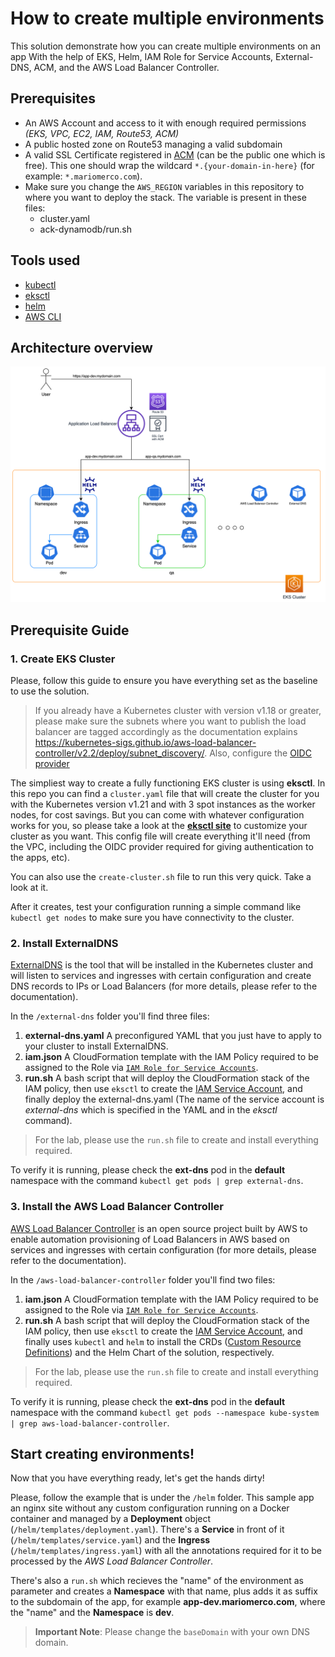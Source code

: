 # How to create multiple environments

This solution demonstrate how you can create multiple environments on an app With the help of EKS, Helm, IAM Role for Service Accounts, External-DNS, ACM, and the AWS Load Balancer Controller.

## Prerequisites
- An AWS Account and access to it with enough required permissions _(EKS, VPC, EC2, IAM, Route53, ACM)_
- A public hosted zone on Route53 managing a valid subdomain
- A valid SSL Certificate registered in [ACM](https://aws.amazon.com/certificate-manager/) (can be the public one which is free). This one should wrap the wildcard `*.{your-domain-in-here}` (for example: `*.mariomerco.com`).
- Make sure you change the `AWS_REGION` variables in this repository to where you want to deploy the stack. The variable is present in these files:
    - cluster.yaml
    - ack-dynamodb/run.sh

## Tools used
- [kubectl](https://kubernetes.io/docs/tasks/tools/)
- [eksctl](https://eksctl.io/)
- [helm](https://helm.sh/)
- [AWS CLI](https://aws.amazon.com/cli/)


## Architecture overview

![architecture](img/diagram.png)

## Prerequisite Guide

### 1. Create EKS Cluster

Please, follow this guide to ensure you have everything set as the baseline to use the solution.

> If you already have a Kubernetes cluster with version v1.18 or greater, please make sure the subnets where you want to publish the load balancer are tagged accordingly as the documentation explains https://kubernetes-sigs.github.io/aws-load-balancer-controller/v2.2/deploy/subnet_discovery/. Also, configure the [OIDC provider](https://docs.aws.amazon.com/eks/latest/userguide/enable-iam-roles-for-service-accounts.html)

The simpliest way to create a fully functioning EKS cluster is using **eksctl**. In this repo you can find a `cluster.yaml` file that will create the cluster for you with the Kubernetes version v1.21 and with 3 spot instances as the worker nodes, for cost savings. But you can come with whatever configuration works for you, so please take a look at the [**eksctl site**](https://eksctl.io) to customize your cluster as you want. This config file will create everything it'll need (from the VPC, including the OIDC provider required for giving authentication to the apps, etc).

You can also use the `create-cluster.sh` file to run this very quick. Take a look at it.

After it creates, test your configuration running a simple command like `kubectl get nodes` to make sure you have connectivity to the cluster.

### 2. Install ExternalDNS

[ExternalDNS](https://github.com/kubernetes-sigs/external-dns) is the tool that will be installed in the Kubernetes cluster and will listen to services and ingresses with certain configuration and create DNS records to IPs or Load Balancers (for more details, please refer to the documentation). 

In the `/external-dns` folder you'll find three files:

1. **external-dns.yaml** A preconfigured YAML that you just have to apply to your cluster to install ExternalDNS.
2. **iam.json** A CloudFormation template with the IAM Policy required to be assigned to the Role via [`IAM Role for Service Accounts`](https://docs.aws.amazon.com/eks/latest/userguide/iam-roles-for-service-accounts.html).
3. **run.sh** A bash script that will deploy the CloudFormation stack of the IAM policy, then use `eksctl` to create the [IAM Service Account](https://eksctl.io/usage/iamserviceaccounts/), and finally deploy the external-dns.yaml (The name of the service account is _external-dns_ which is specified in the YAML and in the _eksctl_ command).

> For the lab, please use the `run.sh` file to create and install everything required.

To verify it is running, please check the **ext-dns** pod in the **default** namespace with the command `kubectl get pods | grep external-dns`.

### 3. Install the AWS Load Balancer Controller

[AWS Load Balancer Controller](https://kubernetes-sigs.github.io/aws-load-balancer-controller/v2.2/) is an open source project built by AWS to enable automation provisioning of Load Balancers in AWS based on services and ingresses with certain configuration (for more details, please refer to the documentation). 

In the `/aws-load-balancer-controller` folder you'll find two files:

1. **iam.json** A CloudFormation template with the IAM Policy required to be assigned to the Role via [`IAM Role for Service Accounts`](https://docs.aws.amazon.com/eks/latest/userguide/iam-roles-for-service-accounts.html).
2. **run.sh** A bash script that will deploy the CloudFormation stack of the IAM policy, then use `eksctl` to create the [IAM Service Account](https://eksctl.io/usage/iamserviceaccounts/), and finally uses `kubectl` and `helm` to install the CRDs ([Custom Resource Definitions](https://kubernetes.io/docs/concepts/extend-kubernetes/api-extension/custom-resources/)) and the Helm Chart of the solution, respectively.

> For the lab, please use the `run.sh` file to create and install everything required.

To verify it is running, please check the **ext-dns** pod in the **default** namespace with the command `kubectl get pods --namespace kube-system | grep aws-load-balancer-controller`.


## Start creating environments!

Now that you have everything ready, let's get the hands dirty!

Please, follow the example that is under the `/helm` folder. This sample app an nginx site without any custom configuration running on a Docker container and managed by a **Deployment** object (`/helm/templates/deployment.yaml`). There's a **Service** in front of it (`/helm/templates/service.yaml`) and the **Ingress** (`/helm/templates/ingress.yaml`) with all the annotations required for it to be processed by the _AWS Load Balancer Controller_. 

There's also a `run.sh` which recieves the "name" of the environment as parameter and creates a **Namespace** with that name, plus adds it as suffix to the subdomain of the app, for example **app-dev.mariomerco.com**, where the "name" and the **Namespace** is **dev**.

> **Important Note**: Please change the `baseDomain` with your own DNS domain.